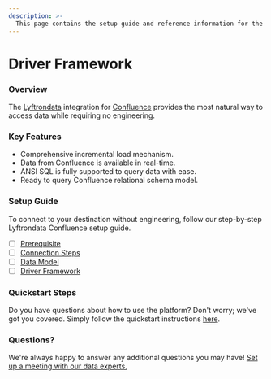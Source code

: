 ```yaml
---
description: >-
  This page contains the setup guide and reference information for the Confluence source connector.
---
```


# Driver Framework

### Overview

The [Lyftrondata](https://www.lyftrondata.com/) integration for [Confluence](https://www.lyftrondata.com/integration/business-analytics/confluence/) provides the most natural way to access data while requiring no engineering.

### Key Features

* Comprehensive incremental load mechanism.
* Data from Confluence is available in real-time.&#x20;
* ANSI SQL is fully supported to query data with ease.
* Ready to query Confluence relational schema model.

### Setup Guide

To connect to your destination without engineering, follow our step-by-step Lyftrondata Confluence setup guide.

* [ ] [Prerequisite](../prerequisite.md)
* [ ] [Connection Steps](../connection-steps.md)
* [ ] [Data Model](../data-model/erd.md)
* [ ] [Driver Framework](../driver-framework/)

### Quickstart Steps

Do you have questions about how to use the platform? Don't worry; we've got you covered. Simply follow the quickstart instructions [here](../driver-framework/README.md).

### Questions? <a href="#questions" id="questions"></a>

We're always happy to answer any additional questions you may have! [Set up a meeting with our data experts.](https://www.lyftrondata.com/book-a-meeting/)


